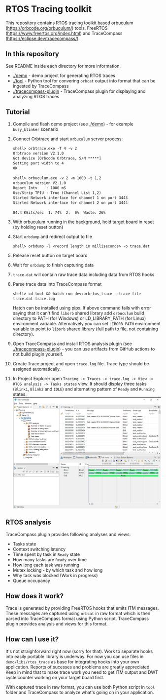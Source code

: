 # RTOS Tracing toolkit

This repository contains RTOS tracing toolkit based orbuculum (https://orbcode.org/orbuculum/) tools, FreeRTOS (https://www.freertos.org/index.html) and TraceCompass (https://eclipse.dev/tracecompass/).

## In this repository
See README inside each directory for more information.
* [./demo](demo/README.md) - demo project for generating RTOS traces
* [./tool](tool/README.dm) - Python tool for convering `orbcat` output into format that can be ingested by TraceCompass
* [./tracecompass-plugin](tracecompass-plugin/README.md) - TraceCompass plugin for displaying and analyzing RTOS traces

## Tutorial
1. Compile and flash demo project (see [./demo](demo/README.md)) - for example `busy_blinker` scenario
2. Connect Orbtrace and start `orbuculum` server process:
    ```shell
    shell> orbtrace.exe -T 4 -v 2
    Orbtrace version V2.1.0
    Got device [Orbcode Orbtrace, S/N *****]
    Setting port width to 4
    OK

    shell> orbuculum.exe -v 2 -m 1000 -t 1,2
    orbuculum version V2.1.0
    Report Intv    : 1000 mS
    Use/Strip TPIU : True (Channel List 1,2)
    Started Network interface for channel 1 on port 3443
    Started Network interface for channel 2 on port 3444

    84.4 KBits/sec  1: 74%  2:  0%  Waste: 26%
    ```
3. With orbuculum running in the background, hold target board in reset (by holding reset button)
4. Start `orbdump` and redirect output to file
    ```
    shell> orbdump -l <record length in milliseconds> -o trace.dat
    ```
5. Release reset button on target board
6. Wait for `orbdump` to finish capturing data
7. `trace.dat` will contain raw trace data including data from RTOS hooks
8. Parse trace data into TraceCompass format
    ```
    shell> cd tool && hatch run dev:orbrtos_trace --trace-file trace.dat trace.log
    ```

    Hatch can be installed using pipx. If above command fails with error saying that it can't find `liborb` shared library add `orbuculum` build directory to PATH (for Windows) or LD_LIBRARY_PATH (for Linux) environment variable. Alternatively you can set `LIBORB_PATH` environment variable to point to `liborb` shared library (full path to file, not containing directory).
9. Open TraceCompass and install RTOS analysis plugin (see [./tracecompass-plugin](tracecompass-plugin/README.md)) - you can use artifacts from GitHub actions to not build plugin yourself.
10. Create Trace project and open `trace.log` file. Trace type should be assigned automatically.
11. In Project Explorer open `Tracing -> Traces -> trace.log -> View -> RTOS analysis -> Tasks states` view. It should display three tasks (`Blink1`, `Blink2` and `IDLE`) and alternating pattern of `Ready` and `Running` states.
    ![TraceCompass showing tasks states view for busy_blinker scenario. Displays three tasks (Blink1, Blink2 and IDLE) and alternating pattern of `Ready` and `Running` states.](./docs/images/busy_blinker_tasks_states.jpg)

## RTOS analysis
TraceCompass plugin provides following analyses and views:
* Tasks state
* Context switching latency
* Time spent by task in `Ready` state
* How many tasks are `Ready` over time
* How long each task was running
* Mutex locking - by which task and how long
* Why task was blocked (Work in progress)
* Queue occupancy


## How does it work?
Trace is generated by providing FreeRTOS hooks that emits ITM messages. These messages are captured using `orbcat` in raw format which is then parsed into TraceCompass format using Python script. TraceCompass plugin provides analysis and views for this format.

## How can I use it?
It's not straighforward right now (sorry for that). Work to separate hooks into easily portable library is underway. For now you can use files in `demo/libs/rtos_trace` as base for integrating hooks into your own application. Reports of sucesses and problems are greatly appreciated. Keep in mind that to make trace work you need to get ITM output and DWT cycle counter working on your target board first.

With captured trace in raw format, you can use both Python script in `tool` folder and TraceCompass to analyze what's going on in your application.